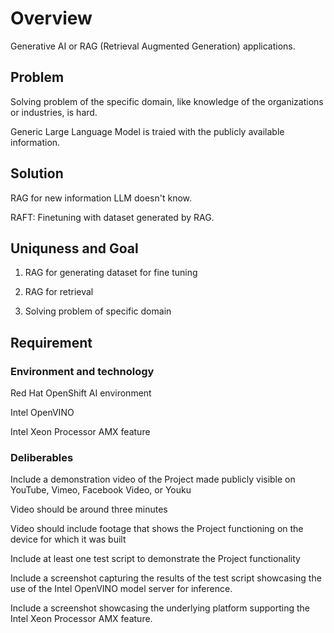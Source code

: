 # Overview
Generative AI or RAG (Retrieval Augmented Generation) applications.

## Problem
Solving problem of the specific domain, like knowledge of the organizations or industries, is hard.

Generic Large Language Model is traied with the publicly available information.

## Solution

RAG for new information LLM doesn't know.

RAFT: Finetuning with dataset generated by RAG.

## Uniquness and Goal

1. RAG for generating dataset for fine tuning

2. RAG for retrieval

3. Solving problem of specific domain

## Requirement
### Environment and technology

Red Hat OpenShift AI environment

Intel OpenVINO

Intel Xeon Processor AMX feature

### Deliberables
Include a demonstration video of the Project made publicly visible on YouTube, Vimeo, Facebook Video, or Youku

  Video should be around three minutes
  
  Video should include footage that shows the Project functioning on the device for which it was built

Include at least one test script to demonstrate the Project functionality

Include a screenshot capturing the results of the test script showcasing the use of the Intel OpenVINO model server for inference.

Include a screenshot showcasing the underlying platform supporting the Intel Xeon Processor AMX feature. 
